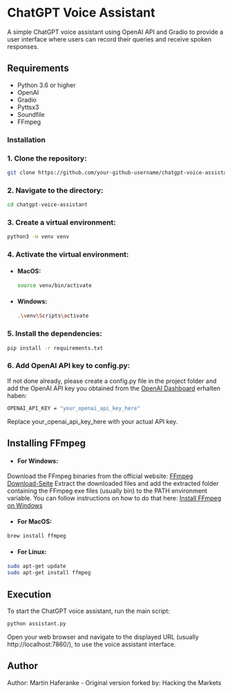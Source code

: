 # ChatGPT Voice Assistant

A simple ChatGPT voice assistant using OpenAI API and Gradio to provide a user interface where users can record their queries and receive spoken responses.

## Requirements

- Python 3.6 or higher
- OpenAI    
- Gradio  
- Pyttsx3  
- Soundfile  
- FFmpeg


### Installation

### 1. Clone the repository:

   ```bash
   git clone https://github.com/your-github-username/chatgpt-voice-assistant.git
   ```
### 2. Navigate to the directory:

   ```bash
   cd chatgpt-voice-assistant
   ```

### 3. Create a virtual environment:

   ```bash
   python3 -m venv venv
   ```
### 4. Activate the virtual environment:
 - #### MacOS: 
   ```bash
   source venv/bin/activate
    ```
 - #### Windows:
   ```bash
   .\venv\Scripts\activate
   ```
### 5. Install the dependencies:

   ```bash
   pip install -r requirements.txt
   ```
### 6. Add OpenAI API key to config.py:
If not done already, please create a config.py file in the project folder and add the OpenAI API key you obtained from the [OpenAI Dashboard](https://platform.openai.com/account/api-keys) erhalten haben:
```bash
OPENAI_API_KEY = "your_openai_api_key_here"
```
Replace your_openai_api_key_here with your actual API key.

## Installing FFmpeg
- #### For Windows:

Download the FFmpeg binaries from the official website: [FFmpeg Download-Seite](https://ffmpeg.org/download.html)
Extract the downloaded files and add the extracted folder containing the FFmpeg exe files (usually bin) to the PATH environment variable. You can follow instructions on how to do that here: [Install FFmpeg on Windows](https://www.geeksforgeeks.org/how-to-install-ffmpeg-on-windows/)

- #### For MacOS:
```bash
brew install ffmpeg
```

- #### For Linux:
```bash
sudo apt-get update
sudo apt-get install ffmpeg
```

## Execution
To start the ChatGPT voice assistant, run the main script:
```bash
python assistant.py
```
Open your web browser and navigate to the displayed URL (usually http://localhost:7860/), to use the voice assistant interface.
   
## Author
Author: Martin Haferanke -
Original version forked by: Hacking the Markets